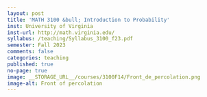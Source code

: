 ```yaml
---
layout: post
title: 'MATH 3100 &bull; Introduction to Probability'
inst: University of Virginia
inst-url: http://math.virginia.edu/
syllabus: /teaching/Syllabus_3100_f23.pdf
semester: Fall 2023
comments: false
categories: teaching
published: true
no-page: true
image: __STORAGE_URL__/courses/3100F14/Front_de_percolation.png
image-alt: Front of percolation
---
```


